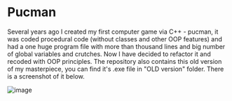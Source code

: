# Pucman
Several years ago I created my first computer game via C++ - pucman, it was coded procedural code (without classes and other OOP features) and had a one huge program file with more than thousand lines and big number of global variables and crutches. Now I have decided to refactor it and recoded with OOP principles. The repository also contains this old version of my masterpiece, you can find it's  .exe file in "OLD version" folder. There is a screenshot of it below.

![image](https://user-images.githubusercontent.com/61201241/202021568-40954dc4-e121-479a-b8f0-982c71c1b6b7.png)
